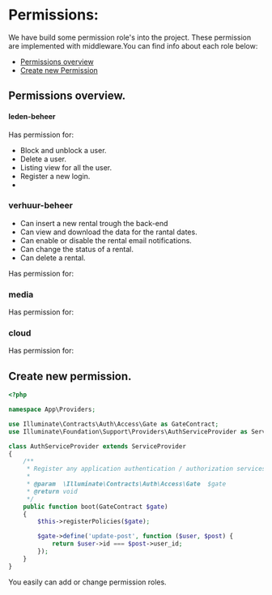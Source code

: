 Permissions: 
===============

We have build some permission role's into the project. These permission are implemented with middleware.You can find info about each role below:

- [Permissions overview]() 
- [Create new Permission]()

## Permissions overview.

#### leden-beheer

Has permission for: 

- Block and unblock a user. 
- Delete a user. 
- Listing view for all the user. 
- Register a new login.
- 

### verhuur-beheer

- Can insert a new rental trough the back-end
- Can view and download the data for the rantal dates.
- Can enable or disable the rental email notifications.
- Can change the status of a rental. 
- Can delete a rental.

Has permission for: 

### media

Has permission for: 

### cloud 

Has permission for: 

## Create new permission.

```php 
<?php

namespace App\Providers;

use Illuminate\Contracts\Auth\Access\Gate as GateContract;
use Illuminate\Foundation\Support\Providers\AuthServiceProvider as ServiceProvider;

class AuthServiceProvider extends ServiceProvider
{
    /**
     * Register any application authentication / authorization services.
     *
     * @param  \Illuminate\Contracts\Auth\Access\Gate  $gate
     * @return void
     */
    public function boot(GateContract $gate)
    {
        $this->registerPolicies($gate);

        $gate->define('update-post', function ($user, $post) {
            return $user->id === $post->user_id;
        });
    }
}
```

You easily can add or change permission roles. 
